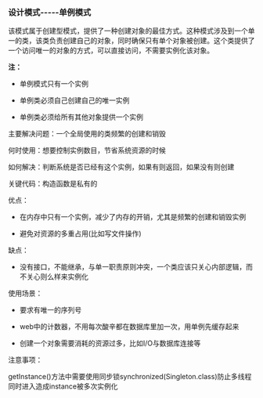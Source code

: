 ### 设计模式-----单例模式



该模式属于创建型模式，提供了一种创建对象的最佳方式。这种模式涉及到一个单一的类，该类负责创建自己的对象，同时确保只有单个对象被创建。这个类提供了一个访问唯一的对象的方式，可以直接访问，不需要实例化该对象。

**注：**

- 单例模式只有一个实例

- 单例类必须自己创建自己的唯一实例

- 单例类必须给所有其他对象提供一个实例

  

主要解决问题：一个全局使用的类频繁的创建和销毁

何时使用：想要控制实例数目，节省系统资源的时候

如何解决：判断系统是否已经有这个实例，如果有则返回，如果没有则创建

关键代码：构造函数是私有的



优点：

 - 在内存中只有一个实例，减少了内存的开销，尤其是频繁的创建和销毁实例

 - 避免对资源的多重占用(比如写文件操作)

   

缺点：

- 没有接口，不能继承，与单一职责原则冲突，一个类应该只关心内部逻辑，而不关心则么样来实例化

  

使用场景：

 - 要求有唯一的序列号

 - web中的计数器，不用每次酸辛都在数据库里加一次，用单例先缓存起来

 - 创建一个对象需要消耗的资源过多，比如I/O与数据库连接等

   

注意事项：

​	getInstance()方法中需要使用同步锁synchronized(Singleton.class)防止多线程同时进入造成instance被多次实例化
